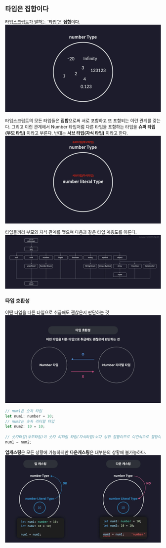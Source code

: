 ## 타입은 집합이다

타입스크립트가 말하는 '타입'은 **집합**이다.
![alt text](image.png)

타입스크립트의 모든 타입들은 **집합**으로써 서로 포함하고 또 포함되는 이런 관계를 갖는다. 그리고 이런 관계에서 Number 타입처럼 다른 타입을 포함하는 타입을 **슈퍼 타입(부모 타입)** 이라고 부른다. 반대는 **서브 타입(자식 타입)** 이라고 한다.
![alt text](image-1.png)

타입들끼리 부모와 자식 관계를 맺으며 다음과 같은 타입 계층도를 이룬다.
![alt text](image-2.png)

### 타입 호환성

어떤 타입을 다른 타입으로 취급해도 괜찮은지 판단하는 것
![alt text](image-3.png)

```javascript
// num1은 숫자 타입
let num1: number = 10;
// num2는 숫자 리터럴 타입
let num2: 10 = 10;

// 숫자타입(부모타입)이 숫자 리터럴 타입(자식타입)보다 상위 집합이므로 이런식으로 할당이 가능하다. 하지만 반대는 안된다.
num1 = num2;
```

**업캐스팅**은 모든 상황에 가능하지만 **다운캐스팅**은 대부분의 상황에 불가능하다.
![alt text](image-4.png)
